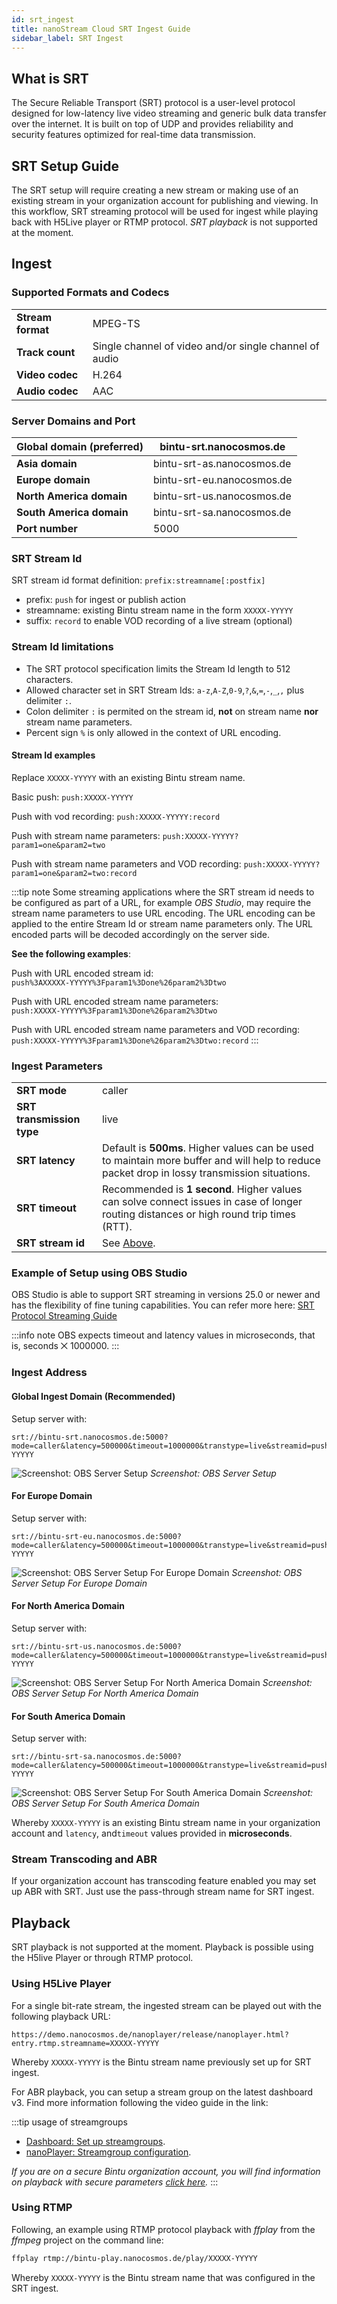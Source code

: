 ```yaml
---
id: srt_ingest
title: nanoStream Cloud SRT Ingest Guide
sidebar_label: SRT Ingest
---
```


## What is SRT

The Secure Reliable Transport (SRT) protocol is a user-level protocol designed for low-latency live video streaming and generic bulk data transfer over the internet. It is built on top of UDP and provides reliability and security features optimized for real-time data transmission.

## SRT Setup Guide

The SRT setup will require creating a new stream or making use of an existing stream in your organization account for publishing and viewing. In this workflow, SRT streaming protocol will be used for ingest while playing back with H5Live player or RTMP protocol. *SRT playback* is not supported at the moment.

## Ingest

### Supported Formats and Codecs

|                   |                                                        |
|-------------------|--------------------------------------------------------|
| **Stream format** | MPEG-TS                                                |
| **Track count**   | Single channel of video and/or single channel of audio |
| **Video codec**   | H.264                                                  |
| **Audio codec**   | AAC                                                    |

### Server Domains and Port

| Global domain (preferred) | bintu-srt.nanocosmos.de    |
|---------------------------|----------------------------|
| **Asia domain**           | bintu-srt-as.nanocosmos.de |
| **Europe domain**         | bintu-srt-eu.nanocosmos.de |
| **North America domain**  | bintu-srt-us.nanocosmos.de |
| **South America domain**  | bintu-srt-sa.nanocosmos.de |
| **Port number**           | 5000                       |

### SRT Stream Id

SRT stream id format definition: `prefix:streamname[:postfix]`
- prefix: `push` for ingest or publish action
- streamname: existing Bintu stream name in the form `XXXXX-YYYYY`
- suffix: `record` to enable VOD recording of a live stream (optional)

### Stream Id limitations

 - The SRT protocol specification limits the Stream Id length to 512 characters.
 - Allowed character set in SRT Stream Ids: `a-z`,`A-Z`,`0-9`,`?`,`&`,`=`,`-`,`_`,`,` plus delimiter `:`. 
 - Colon delimiter `:` is permited on the stream id, **not** on stream name **nor** stream name parameters. 
 - Percent sign `%` is only allowed in the context of URL encoding.

#### Stream Id examples

Replace `XXXXX-YYYYY` with an existing Bintu stream name.

Basic push: `push:XXXXX-YYYYY`

Push with vod recording: `push:XXXXX-YYYYY:record`

Push with stream name parameters: `push:XXXXX-YYYYY?param1=one&param2=two`

Push with stream name parameters and VOD recording: `push:XXXXX-YYYYY?param1=one&param2=two:record`

:::tip note
Some streaming applications where the SRT stream id needs to be configured as part of a URL, for example _OBS Studio_, may require the stream name parameters to use URL encoding.
The URL encoding can be applied to the entire Stream Id or stream name parameters only.
The URL encoded parts will be decoded accordingly on the server side.

**See the following examples**:

Push with URL encoded stream id: <br/>
`push%3AXXXXX-YYYYY%3Fparam1%3Done%26param2%3Dtwo`

Push with URL encoded stream name parameters: <br/>
`push:XXXXX-YYYYY%3Fparam1%3Done%26param2%3Dtwo`

Push with URL encoded stream name parameters and VOD recording:<br/>
`push:XXXXX-YYYYY%3Fparam1%3Done%26param2%3Dtwo:record`
:::

### Ingest Parameters

|                           |                                                                                                                                               |
|---------------------------|-----------------------------------------------------------------------------------------------------------------------------------------------|
| **SRT mode**              | caller                                                                                                                                        |
| **SRT transmission type** | live                                                                                                                                          |
| **SRT latency**           | Default is **500ms**. Higher values can be used to maintain more buffer and will help to reduce packet drop in lossy transmission situations. |
| **SRT timeout**           | Recommended is **1 second**. Higher values can solve connect issues in case of longer routing distances or high round trip times (RTT).       |
| **SRT stream id**         | See [Above](#srt-stream-id).                                                                                                                  |

### Example of Setup using OBS Studio

OBS Studio is able to support SRT streaming in versions 25.0 or newer and has the flexibility of fine tuning capabilities.
You can refer more here: [SRT Protocol Streaming Guide](https://obsproject.com/de/kb/srt-protocol-streaming-guide#stream-with-srt. "OBS SRT Protocol Streaming Guide")

:::info note
OBS expects timeout and latency values in microseconds, that is, seconds ⨉ 1000000.
:::

### Ingest Address

#### Global Ingest Domain (Recommended)

Setup server with:
```http
srt://bintu-srt.nanocosmos.de:5000?mode=caller&latency=500000&timeout=1000000&transtype=live&streamid=push:XXXXX-YYYYY
```

![Screenshot: OBS Server Setup](../assets/cloud/obs-srt.png)
*Screenshot: OBS Server Setup*

#### For Europe Domain

Setup server with:
```http
srt://bintu-srt-eu.nanocosmos.de:5000?mode=caller&latency=500000&timeout=1000000&transtype=live&streamid=push:XXXXX-YYYYY
```

![Screenshot: OBS Server Setup For Europe Domain](../assets/cloud/obs-srt-eu.png)
*Screenshot: OBS Server Setup For Europe Domain*

#### For North America Domain

Setup server with:
```http
srt://bintu-srt-us.nanocosmos.de:5000?mode=caller&latency=500000&timeout=1000000&transtype=live&streamid=push:XXXXX-YYYYY
```

![Screenshot: OBS Server Setup For North America Domain](../assets/cloud/obs-srt-us.png)
*Screenshot: OBS Server Setup For North America Domain*

#### For South America Domain

Setup server with:
```http
srt://bintu-srt-sa.nanocosmos.de:5000?mode=caller&latency=500000&timeout=1000000&transtype=live&streamid=push:XXXXX-YYYYY
```

![Screenshot: OBS Server Setup For South America Domain](../assets/cloud/obs-srt-sa.png)
*Screenshot: OBS Server Setup For South America Domain*


Whereby `XXXXX-YYYYY` is an existing Bintu stream name in your organization account and `latency`, and`timeout` values provided in **microseconds**.

### Stream Transcoding and ABR

If your organization account has transcoding feature enabled you may set up ABR with SRT. Just use the pass-through stream name for SRT ingest.

## Playback

SRT playback is not supported at the moment.
Playback is possible using the H5live Player or through RTMP protocol.

### Using H5Live Player

For a single bit-rate stream, the ingested stream can be played out with the following playback URL: 

```http
https://demo.nanocosmos.de/nanoplayer/release/nanoplayer.html?entry.rtmp.streamname=XXXXX-YYYYY
```

Whereby `XXXXX-YYYYY` is the Bintu stream name previously set up for SRT ingest.

For ABR playback, you can setup a stream group on the latest dashboard v3.
Find more information following the video guide in the link: 

:::tip usage of streamgroups
- [Dashboard: Set up streamgroups](../cloud-frontend-v3/Dashboard_Start_Streaming).
- [nanoPlayer: Streamgroup configuration](../nanoplayer/nanoplayer_feature_stream_group_configuration).

*If you are on a secure Bintu organization account, you will find information on playback with secure parameters [click here](../nanoplayer/nanoplayer_token_security).*
:::

### Using RTMP

Following, an example using RTMP protocol playback with _ffplay_ from the _ffmpeg_ project on the command line:

```sh
ffplay rtmp://bintu-play.nanocosmos.de/play/XXXXX-YYYYY
```
Whereby `XXXXX-YYYYY` is the Bintu stream name that was configured in the SRT ingest.

